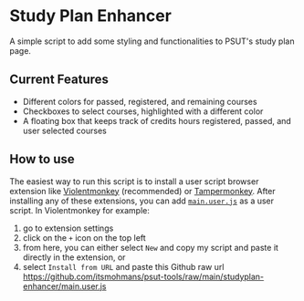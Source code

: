 # Study Plan Enhancer

A simple script to add some styling and functionalities to PSUT's study plan page.

## Current Features

- Different colors for passed, registered, and remaining courses
- Checkboxes to select courses, highlighted with a different color
- A floating box that keeps track of credits hours registered, passed, and user selected courses

## How to use

The easiest way to run this script is to install a user script browser extension like [Violentmonkey](https://violentmonkey.github.io/get-it/) (recommended) or [Tampermonkey](https://www.tampermonkey.net/index.php?browser=chrome).
After installing any of these extensions, you can add [`main.user.js`](https://github.com/itsmohmans/psut-tools/blob/main/studyplan-enhancer/main.user.js) as a user script.
In Violentmonkey for example:

1. go to extension settings
2. click on the `+` icon on the top left
3. from here, you can either select `New` and copy my script and paste it directly in the extension, or
4. select `Install from URL` and paste this Github raw url <https://github.com/itsmohmans/psut-tools/raw/main/studyplan-enhancer/main.user.js>
